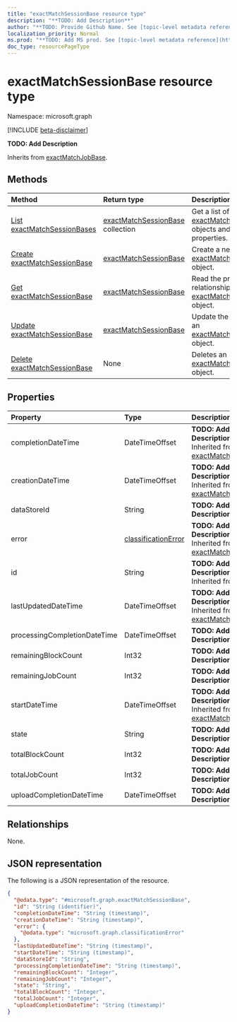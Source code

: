 ```yaml
---
title: "exactMatchSessionBase resource type"
description: "**TODO: Add Description**"
author: "**TODO: Provide Github Name. See [topic-level metadata reference](https://msgo.azurewebsites.net/add/document/guidelines/metadata.html#topic-level-metadata)**"
localization_priority: Normal
ms.prod: "**TODO: Add MS prod. See [topic-level metadata reference](https://msgo.azurewebsites.net/add/document/guidelines/metadata.html#topic-level-metadata)**"
doc_type: resourcePageType
---
```


# exactMatchSessionBase resource type

Namespace: microsoft.graph

[!INCLUDE [beta-disclaimer](../../includes/beta-disclaimer.md)]

**TODO: Add Description**


Inherits from [exactMatchJobBase](../resources/exactmatchjobbase.md).

## Methods
|Method|Return type|Description|
|:---|:---|:---|
|[List exactMatchSessionBases](../api/exactmatchsessionbase-list.md)|[exactMatchSessionBase](../resources/exactmatchsessionbase.md) collection|Get a list of the [exactMatchSessionBase](../resources/exactmatchsessionbase.md) objects and their properties.|
|[Create exactMatchSessionBase](../api/exactmatchsessionbase-create.md)|[exactMatchSessionBase](../resources/exactmatchsessionbase.md)|Create a new [exactMatchSessionBase](../resources/exactmatchsessionbase.md) object.|
|[Get exactMatchSessionBase](../api/exactmatchsessionbase-get.md)|[exactMatchSessionBase](../resources/exactmatchsessionbase.md)|Read the properties and relationships of an [exactMatchSessionBase](../resources/exactmatchsessionbase.md) object.|
|[Update exactMatchSessionBase](../api/exactmatchsessionbase-update.md)|[exactMatchSessionBase](../resources/exactmatchsessionbase.md)|Update the properties of an [exactMatchSessionBase](../resources/exactmatchsessionbase.md) object.|
|[Delete exactMatchSessionBase](../api/exactmatchsessionbase-delete.md)|None|Deletes an [exactMatchSessionBase](../resources/exactmatchsessionbase.md) object.|

## Properties
|Property|Type|Description|
|:---|:---|:---|
|completionDateTime|DateTimeOffset|**TODO: Add Description** Inherited from [exactMatchJobBase](../resources/exactmatchjobbase.md).|
|creationDateTime|DateTimeOffset|**TODO: Add Description** Inherited from [exactMatchJobBase](../resources/exactmatchjobbase.md).|
|dataStoreId|String|**TODO: Add Description**|
|error|[classificationError](../resources/classificationerror.md)|**TODO: Add Description** Inherited from [exactMatchJobBase](../resources/exactmatchjobbase.md).|
|id|String|**TODO: Add Description** Inherited from [entity](../resources/entity.md).|
|lastUpdatedDateTime|DateTimeOffset|**TODO: Add Description** Inherited from [exactMatchJobBase](../resources/exactmatchjobbase.md).|
|processingCompletionDateTime|DateTimeOffset|**TODO: Add Description**|
|remainingBlockCount|Int32|**TODO: Add Description**|
|remainingJobCount|Int32|**TODO: Add Description**|
|startDateTime|DateTimeOffset|**TODO: Add Description** Inherited from [exactMatchJobBase](../resources/exactmatchjobbase.md).|
|state|String|**TODO: Add Description**|
|totalBlockCount|Int32|**TODO: Add Description**|
|totalJobCount|Int32|**TODO: Add Description**|
|uploadCompletionDateTime|DateTimeOffset|**TODO: Add Description**|

## Relationships
None.

## JSON representation
The following is a JSON representation of the resource.
<!-- {
  "blockType": "resource",
  "keyProperty": "id",
  "@odata.type": "microsoft.graph.exactMatchSessionBase",
  "baseType": "microsoft.graph.exactMatchJobBase",
  "openType": false
}
-->
``` json
{
  "@odata.type": "#microsoft.graph.exactMatchSessionBase",
  "id": "String (identifier)",
  "completionDateTime": "String (timestamp)",
  "creationDateTime": "String (timestamp)",
  "error": {
    "@odata.type": "microsoft.graph.classificationError"
  },
  "lastUpdatedDateTime": "String (timestamp)",
  "startDateTime": "String (timestamp)",
  "dataStoreId": "String",
  "processingCompletionDateTime": "String (timestamp)",
  "remainingBlockCount": "Integer",
  "remainingJobCount": "Integer",
  "state": "String",
  "totalBlockCount": "Integer",
  "totalJobCount": "Integer",
  "uploadCompletionDateTime": "String (timestamp)"
}
```

